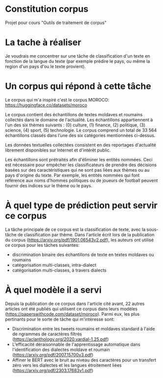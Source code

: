 # Constitution corpus
Projet pour cours "Outils de traitement de corpus" 

# La tache à réaliser

Je voudrais me concentrer sur une tâche de classification d'un texte en fonction de la langue du texte (par exemple prédire le pays, ou même la region d'un pays d'ou le texte provient).

# Un corpus qui répond à cette tâche

Le corpus qui m'a inspiré c'est le corpus MOROCO: https://huggingface.co/datasets/moroco 

Le corpus contient des échantillons de textes moldaves et roumains collectés dans le domaine de l'actualité. Les échantillons appartiennent à l'un des six thèmes suivants : (0) culture, (1) finance, (2) politique, (3) science, (4) sport, (5) technologie. Le corpus comprend un total de 33 564 échantillons classés dans l’une des six catégories mentionnées ci-dessus.

Les données textuelles collectées consistent en des reportages d'actualité librement disponibles sur Internet et d'intérêt public.

Les échantillons sont prétraités afin d'éliminer les entités nommées. Ceci est nécessaire pour empêcher les classificateurs de prendre des décisions basées sur des caractéristiques qui ne sont pas liées aux thèmes ou au pays d'origine du texte. Par exemple, les entités nommées qui font référence aux noms d’hommes politiques ou de joueurs de football peuvent fournir des indices sur le thème ou le pays.

# À quel type de prédiction peut servir ce corpus

La tâche principale de ce corpus est la classification de texte, avec la sous-tâche de classification par thème. Dans l'article écrit lors de la publication du corpus (https://arxiv.org/pdf/1901.06543v2.pdf), les auteurs ont utilisé ce corpus pour les tâches suivantes: 

- discrimination binaire des échantillons de texte en textes moldaves ou roumains
- catégorisation multi-classes, intra-dialect
- catégorisation multi-classes, à travers dialects


# À quel modèle il a servi

Depuis la publication de ce corpus dans l'article cité avant, 22 autres articles ont été publiés qui utilisent ce corpus dans leurs modèles (https://paperswithcode.com/dataset/moroco). Parmi eux, les plus pertinants pour le sorte de tâche qui m'intèresse sont:
- Discrimination entre les tweets roumains et moldaves standard à l'aide de ngrammes de caractères filtrés (https://aclanthology.org/2020.vardial-1.25.pdf)
- L'efficacité déraisonnable de l'apprentissage automatique dans l'identification des dialectes moldave et roumain (https://arxiv.org/pdf/2007.15700v3.pdf)
- Affiner le BERT avec le bruit au niveau des caractères pour un transfert zéro vers les dialectes et les langues étroitement liées (https://arxiv.org/pdf/2303.17683v1.pdf)


